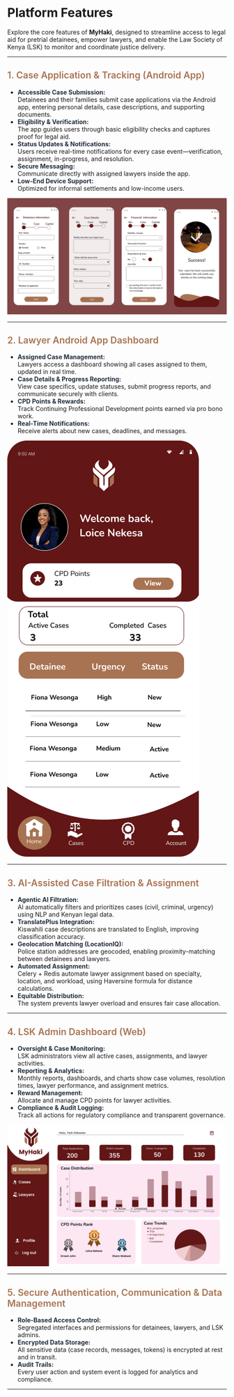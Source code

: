 # Platform Features

Explore the core features of **MyHaki**, designed to streamline access to legal aid for pretrial detainees, empower lawyers, and enable the Law Society of Kenya (LSK) to monitor and coordinate justice delivery.

---

## <span style="font-weight: 600; color: #A87352;">1. Case Application & Tracking (Android App)</span>

- <span style="color: #232f3e;"><b>Accessible Case Submission:</b></span>  
  Detainees and their families submit case applications via the Android app, entering personal details, case descriptions, and supporting documents.
- <span style="color: #232f3e;"><b>Eligibility & Verification:</b></span>  
  The app guides users through basic eligibility checks and captures proof for legal aid.
- <span style="color: #232f3e;"><b>Status Updates & Notifications:</b></span>  
  Users receive real-time notifications for every case event—verification, assignment, in-progress, and resolution.
- <span style="color: #232f3e;"><b>Secure Messaging:</b></span>  
  Communicate directly with assigned lawyers inside the app.
- <span style="color: #232f3e;"><b>Low-End Device Support:</b></span>  
  Optimized for informal settlements and low-income users.

![Case Submission Screenshot](images/case-submission.png)

---

## <span style="font-weight: 600; color: #A87352;">2. Lawyer Android App Dashboard</span>

- <span style="color: #232f3e;"><b>Assigned Case Management:</b></span>  
  Lawyers access a dashboard showing all cases assigned to them, updated in real time.
- <span style="color: #232f3e;"><b>Case Details & Progress Reporting:</b></span>  
  View case specifics, update statuses, submit progress reports, and communicate securely with clients.
- <span style="color: #232f3e;"><b>CPD Points & Rewards:</b></span>  
  Track Continuing Professional Development points earned via pro bono work.
- <span style="color: #232f3e;"><b>Real-Time Notifications:</b></span>  
  Receive alerts about new cases, deadlines, and messages.

![Lawyer Dashboard Screenshot](images/lawyer-dashboard.png)

---

## <span style="font-weight: 600; color: #A87352;">3. AI-Assisted Case Filtration & Assignment</span>

- <span style="color: #232f3e;"><b>Agentic AI Filtration:</b></span>  
  AI automatically filters and prioritizes cases (civil, criminal, urgency) using NLP and Kenyan legal data.
- <span style="color: #232f3e;"><b>TranslatePlus Integration:</b></span>  
  Kiswahili case descriptions are translated to English, improving classification accuracy.
- <span style="color: #232f3e;"><b>Geolocation Matching (LocationIQ):</b></span>  
  Police station addresses are geocoded, enabling proximity-matching between detainees and lawyers.
- <span style="color: #232f3e;"><b>Automated Assignment:</b></span>  
  Celery + Redis automate lawyer assignment based on specialty, location, and workload, using Haversine formula for distance calculations.
- <span style="color: #232f3e;"><b>Equitable Distribution:</b></span>  
  The system prevents lawyer overload and ensures fair case allocation.


---

## <span style="font-weight: 600; color: #A87352;">4. LSK Admin Dashboard (Web)</span>

- <span style="color: #232f3e;"><b>Oversight & Case Monitoring:</b></span>  
  LSK administrators view all active cases, assignments, and lawyer activities.
- <span style="color: #232f3e;"><b>Reporting & Analytics:</b></span>  
  Monthly reports, dashboards, and charts show case volumes, resolution times, lawyer performance, and assignment metrics.
- <span style="color: #232f3e;"><b>Reward Management:</b></span>  
  Allocate and manage CPD points for lawyer activities.
- <span style="color: #232f3e;"><b>Compliance & Audit Logging:</b></span>  
  Track all actions for regulatory compliance and transparent governance.

![Admin Dashboard Screenshot](images/lsk-dashboard.png)

---

## <span style="font-weight: 600; color: #A87352;">5. Secure Authentication, Communication & Data Management</span>

- <span style="color: #232f3e;"><b>Role-Based Access Control:</b></span>  
  Segregated interfaces and permissions for detainees, lawyers, and LSK admins.
- <span style="color: #232f3e;"><b>Encrypted Data Storage:</b></span>  
  All sensitive data (case records, messages, tokens) is encrypted at rest and in transit.
- <span style="color: #232f3e;"><b>Audit Trails:</b></span>  
  Every user action and system event is logged for analytics and compliance.

---





<style>
.api-block {
  background: #621616;
  border-radius: 10px;
  padding: 18px 18px 10px 18px;
  margin: 18px 0 24px 0;
  overflow-x: auto;
  font-size: 1.09em;
  font-family: 'Fira Mono', 'Consolas', 'monospace';
}
.api-dark {
  background: #621616 !important;
  color: #fff !important;
  border-radius: 6px;
  padding: 12px 14px 8px 14px;
  margin: 0;
  font-size: 1em;
  font-family: 'Fira Mono', 'Consolas', 'monospace';
}
</style>
